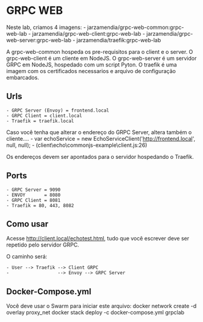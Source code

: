 # GRPC WEB

Neste lab, criamos 4 imagens:
    - jarzamendia/grpc-web-common:grpc-web-lab
    - jarzamendia/grpc-web-client:grpc-web-lab
    - jarzamendia/grpc-web-server:grpc-web-lab
    - jarzamendia/traefik:grpc-web-lab

A grpc-web-common hospeda os pre-requisitos para o client e o server.
O grpc-web-client é um cliente em NodeJS.
O grpc-web-server é um servidor GRPC em NodeJS, hospedado com um script Pyton.
O traefik é uma imagem com os certificados necessarios e arquivo de configuração embarcados.

## Urls
    - GRPC Server (Envoy) = frontend.local 
    - GRPC Client = client.local
    - Traefik = traefik.local

Caso você tenha que alterar o endereço do GRPC Server, altera também o cliente.... 
    - var echoService = new EchoServiceClient('http://frontend.local', null, null);
    - (client\echo\commonjs-example\client.js:26)

Os endereços devem ser apontados para o servidor hospedando o Traefik.

## Ports
    - GRPC Server = 9090
    - ENVOY       = 8080
    - GRPC Client = 8081
    - Traefik = 80, 443, 8082

## Como usar

Acesse http://client.local/echotest.html, tudo que você escrever deve ser repetido pelo servidor GRPC.

O caminho será:

    - User --> Traefik --> Client GRPC 
    -                  --> Envoy --> GRPC Server

## Docker-Compose.yml

Você deve usar o Swarm para iniciar este arquivo:
docker network create -d overlay proxy_net
docker stack deploy -c docker-compose.yml grpclab